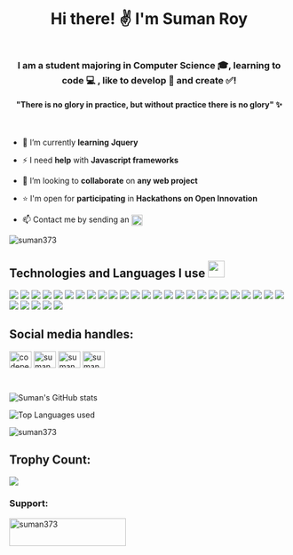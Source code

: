 
<h1 align="center">Hi there! &#9996; I'm Suman Roy</h1>
<p align='center'><img src="https://www.newrafael.com/wp-content/uploads/2013/03/rotating-gradient-01.gif" height="3" width="1000"></p>
<h3 align="center">I am a student majoring in Computer Science &#127891;, learning to code &#x1f4bb; , like to develop &#x1f680; and create &#9989;!</h3>
<h4 align="center">
  "There is no glory in practice, but without practice there is no glory" &#10024;
</h4>
<p align='center'><img src="https://thumbs.gfycat.com/AccurateRegularBunting-size_restricted.gif" height="5" width="100"><span> </span><img src="https://thumbs.gfycat.com/AccurateRegularBunting-size_restricted.gif" height="5" width="100"><span> </span><img src="https://thumbs.gfycat.com/AccurateRegularBunting-size_restricted.gif" height="5" width="100"></p>

- 🌱 I’m currently **learning**  **Jquery**

- ⚡ I need **help** with **Javascript frameworks**  

- 👯 I’m looking to **collaborate** on **any web project** 

- &#11088; I'm open for **participating** in **Hackathons on Open Innovation** 

- 📫 Contact me by sending an <a href="mailto:iamsuman898@gmail.com" target="_blank"><img src="https://img.shields.io/badge/Gmail-D14836?style=for-the-badge&logo=gmail&logoColor=white" align="center" height="20"></a>

<p align="left"> <img src="https://komarev.com/ghpvc/?username=suman373&label=Profile%20views&color=0e75b6&style=flat" alt="suman373" /> </p>

<h2> Technologies and Languages I use <img src ="https://media2.giphy.com/media/QssGEmpkyEOhBCb7e1/giphy.gif?cid=ecf05e47a0n3gi1bfqntqmob8g9aid1oyj2wr3ds3mg700bl&rid=giphy.gif" width = 30px> </h2>

<img src="https://img.shields.io/badge/C-00599C?style=for-the-badge&logo=c&logoColor=white"> <img src="https://img.shields.io/badge/Java-ED8B00?style=for-the-badge&logo=java&logoColor=white"> <img src="https://img.shields.io/badge/Python-FFD43B?style=for-the-badge&logo=python&logoColor=blue"> <img src="https://img.shields.io/badge/HTML5-E34F26?style=for-the-badge&logo=html5&logoColor=white"> <img src="https://img.shields.io/badge/CSS3-1572B6?style=for-the-badge&logo=css3&logoColor=white"> <img src="https://img.shields.io/badge/JavaScript-323330?style=for-the-badge&logo=javascript&logoColor=F7DF1E"> <img src="https://img.shields.io/badge/json-5E5C5C?style=for-the-badge&logo=json&logoColor=white"> <img src="https://img.shields.io/badge/Sass-CC6699?style=for-the-badge&logo=sass&logoColor=white"> <img src="https://img.shields.io/badge/jQuery-0769AD?style=for-the-badge&logo=jquery&logoColor=white">
 <img src="https://img.shields.io/badge/Visual_Studio_Code-0078D4?style=for-the-badge&logo=visual%20studio%20code&logoColor=white"> <img src="https://img.shields.io/badge/Netlify-00C7B7?style=for-the-badge&logo=netlify&logoColor=white"> <img src="https://img.shields.io/badge/sublime_text-%23575757.svg?&style=for-the-badge&logo=sublime-text&logoColor=important"> <img src="https://img.shields.io/badge/-CodeChef-5B4638?style=for-the-badge&logo=CodeChef&logoColor=white"> <img src="https://img.shields.io/badge/Codepen-000000?style=for-the-badge&logo=codepen&logoColor=white"> <img src="https://img.shields.io/badge/GitHub-100000?style=for-the-badge&logo=github&logoColor=white"> <img src="https://img.shields.io/badge/GIT-E44C30?style=for-the-badge&logo=git&logoColor=white"> <img src="https://img.shields.io/badge/GeeksforGeeks-298D46?style=for-the-badge&logo=geeksforgeeks&logoColor=white"> <img src="https://img.shields.io/badge/Font_Awesome-339AF0?style=for-the-badge&logo=fontawesome&logoColor=white"> <img src="https://img.shields.io/badge/Discord-5865F2?style=for-the-badge&logo=discord&logoColor=white"> <img src="https://img.shields.io/badge/Microsoft_Teams-6264A7?style=for-the-badge&logo=microsoft-teams&logoColor=white"> <img src="https://img.shields.io/badge/Google%20Meet-00897B?style=for-the-badge&logo=google-meet&logoColor=white"> <img src="https://img.shields.io/badge/Zoom-2D8CFF?style=for-the-badge&logo=zoom&logoColor=white"> <img src="https://img.shields.io/badge/LinkedIn-0077B5?style=for-the-badge&logo=linkedin&logoColor=white"> <img src="https://img.shields.io/badge/linktree-39E09B?style=for-the-badge&logo=linktree&logoColor=white"> <img src="
https://img.shields.io/badge/Twitter-1DA1F2?style=for-the-badge&logo=twitter&logoColor=white"> <img src="https://img.shields.io/badge/Canva-%2300C4CC.svg?&style=for-the-badge&logo=Canva&logoColor=white"> <img src="https://img.shields.io/badge/Coursera-0056D2?style=for-the-badge&logo=Coursera&logoColor=white"> <img  src="https://img.shields.io/badge/freecodecamp-27273D?style=for-the-badge&logo=freecodecamp&logoColor=white"> <img src="https://img.shields.io/badge/MDN_Web_Docs-black?style=for-the-badge&logo=mdnwebdocs&logoColor=white"> <img src="https://img.shields.io/badge/scrimba-2B283A?style=for-the-badge&logo=scrimba&logoColor=white">

<h2 align="left">Social media handles:</h2>
<p align="left">
<a href="https://codepen.io/suman373" target="blank"><img align="center" src="https://raw.githubusercontent.com/rahuldkjain/github-profile-readme-generator/master/src/images/icons/Social/codepen.svg" alt="codepen.io/suman373" height="30" width="40" /></a>
<a href="https://linkedin.com/in/sumanroy369" target="blank"><img align="center" src="https://raw.githubusercontent.com/rahuldkjain/github-profile-readme-generator/master/src/images/icons/Social/linked-in-alt.svg" alt="suman roy" height="30" width="40" /></a>
<a href="https://fb.com/Suman Roy" target="blank"><img align="center" src="https://raw.githubusercontent.com/rahuldkjain/github-profile-readme-generator/master/src/images/icons/Social/facebook.svg" alt="suman roy" height="30" width="40" /></a>
<a href="https://www.codechef.com/users/suman_26" target="blank"><img align="center" src="https://cdn.jsdelivr.net/npm/simple-icons@3.1.0/icons/codechef.svg" alt="suman_26" height="30" width="40" /></a>
</p>

<br>

  ![Suman's GitHub stats](https://github-readme-stats.vercel.app/api?username=suman373&show_icons=true&theme=synthwave)
  
   ![Top Languages used](https://github-readme-stats.vercel.app/api/top-langs/?username=suman373&layout=compact&langs_count=8&theme=synthwave)               

<!-- [![Readme Card](https://github-readme-stats.vercel.app/api/pin/?username=suman373&repo=JSgame&theme=synthwave)](https://github.com/anuraghazra/github-readme-stats) -->

<p><img align="center" src="https://github-readme-streak-stats.herokuapp.com/?user=suman373&theme=monokai" alt="suman373" /></p>

<h2 align="left">Trophy Count:</h2>
<img src="https://github-profile-trophy.vercel.app/?username=Suman373&theme=juicyfresh">

<h3 align="left">Support:</h3>
<p><a href="https://www.buymeacoffee.com/sumanroy369" target="_blank"> <img align="left" src="https://cdn.buymeacoffee.com/buttons/v2/default-yellow.png" height="50" width="210" alt="suman373" /></a></p><br><br>
 


